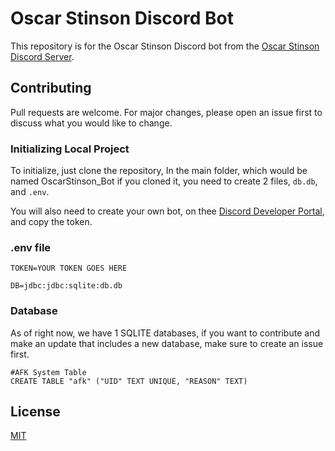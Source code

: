 # Oscar Stinson Discord Bot

This repository is for the Oscar Stinson Discord bot from the [Oscar Stinson Discord Server](https://discord.gg/himym). 

## Contributing
Pull requests are welcome. For major changes, please open an issue first to discuss what you would like to change.

### Initializing Local Project
To initialize, just clone the repository, In the main folder, which would be named OscarStinson_Bot if you cloned it, you need to create 2 files, `db.db`, and `.env`.

You will also need to create your own bot, on thee [Discord Developer Portal](https://discord.com/developers), and copy the token.

### .env file
```
TOKEN=YOUR TOKEN GOES HERE

DB=jdbc:jdbc:sqlite:db.db
```

### Database
As of right now, we have 1 SQLITE databases, if you want to contribute and make an update that includes a new database, make sure to create an issue first.
```
#AFK System Table
CREATE TABLE "afk" ("UID" TEXT UNIQUE, "REASON" TEXT)
```

## License
[MIT](https://choosealicense.com/licenses/mit/)
